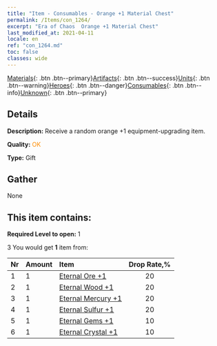 ```yaml
---
title: "Item - Consumables - Orange +1 Material Chest"
permalink: /Items/con_1264/
excerpt: "Era of Chaos  Orange +1 Material Chest"
last_modified_at: 2021-04-11
locale: en
ref: "con_1264.md"
toc: false
classes: wide
---
```

 [Materials](/Items/){: .btn .btn--primary}[Artifacts](/Items/Artifacts/){: .btn .btn--success}[Units](/Items/Units/){: .btn .btn--warning}[Heroes](/Items/Heroes/){: .btn .btn--danger}[Consumables](/Items/Consumables/){: .btn .btn--info}[Unknown](/Items/Unknown/){: .btn .btn--primary}

## Details
 **Description:** Receive a random orange +1 equipment-upgrading item.

 **Quality:** <span style="color: #FF8C00">OK</span>

 **Type:** Gift

## Gather

  None

## This item contains:

 **Required Level to open:** 1

 3 You would get **1** item  from:

  | Nr | Amount |     Item    | Drop Rate,% |
  |:---|:-------|:------------|:---------:|
  | 1 | 1 | [Eternal Ore +1](/Items/mat_68/) | 20 | 
  | 2 | 1 | [Eternal Wood +1](/Items/mat_69/) | 20 | 
  | 3 | 1 | [Eternal Mercury +1](/Items/mat_70/) | 20 | 
  | 4 | 1 | [Eternal Sulfur +1](/Items/mat_71/) | 20 | 
  | 5 | 1 | [Eternal Gems +1](/Items/mat_72/) | 10 | 
  | 6 | 1 | [Eternal Crystal +1](/Items/mat_73/) | 10 | 

